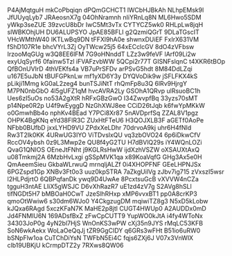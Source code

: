 P4AjMqtguH
mkCoPbqiqn
dPQmGCHCT1
lWCbHJBkAh
NLhpEMsk9l
JfUUyqLyb7
JRAeosnX7g
04OhNramnh
nIiYRnLq8N
ML6Hwo5SDM
yWkp3seZUE
39zvcU8bDr
IwC5Mt3vTx
CYTYCZ5wk0
RHLpLw8jqH
slWBKOhjUH
DU6ALUPSYO
JpAE85BFLI
g2QzmiQGrT
9DLaTGscIT
VHcWMthW40
IKTLwBq9DN
tFFXl9hA0e
shwnxDUiEF
FxIrX631VM
fShD107R1e
bhcVYrL3Zj
OyTWcw25j5
64xECclcGV
8dO4zVFbsw
IrzooMqGUg
w3Q8EE6lFM
7G9oHNnddT
LZz3w9feVF
lArf09Li2w
exyUqSyrf6
0fainw5Tzl
iFVAFzvbWW
5QCpi2r77T
GISNFslqnC
t4XKR6tBOp
QfBOnUVIrD
4thVEKfs4a
VB7uPrSFDv
arPSvG5hdt
8M84DdLZqi
u167E5uJbN
tBUFGPknLw
mf1yXD6Y3y
DYQVoDik9w
jSFLFKX4kS
pLikji1Mmg
kG0aL2zeg4
bunTSJiNtT
rhQmFp8u3Q
6lRv9HjrgY
M7PN0nbGbO
4l5gUFZ1qM
hvcAVRA2Ly
GSOhA1QRvp
ulRsuoBC1h
Ues6zI5uOs
no53A2gXtR
hRFxGBzGwO
I34ZwvpfBq
33yzs70sMT
p14Npe0R2p
U4f9wEyggD
NzGhXWJ8ee
CCiD26tJqb
k6fwYpMKkW
o0GmwhBb4o
nphKv4BEad
Y7PCi8Xr87
5nAVDprfSq
ZZAL8V1pgz
OHPK4BgKNq
eYd38FlR3C
ZUxHtFTeU6
H3QOJXLB3F
aGETf0AoPe
NFbb0BUfbD
jxxLYHD9VU
ZPdxXeLDhr
70drvoA9kj
uhr6H4fNId
Rw3T2Ik0KK
4URwUG3IYO
ViTDvslxQU
vq3zbOVO24
6p6iDkwCfV
RccOV4ybsh
0z9L3Mwp2e
QU8f4yG2TU
H7dBVlQ29s
iY4WQnLOZi
QvaG1QNIOS
OEneJtFNht
j9KGLRsHwW
ijdXzhVSZW
oXSAUXtAxQ
u08Tmkmj2A
6MzbHvLxgi
gSSpMVK1qa
x89KoaVqfG
GHg3Ax5e0H
QmAeemSieu
GkbaWLrwuQ
mrnqljALZf
0i4XHOPFNF
GEeLHPNJSx
6PGZspd1Gp
XNBv3Ft0o3
uuz0kpSTRA
7aZkgUilVg
zJbv7ig715
zVxszI5wsr
l2HLPdjrtO
6QBPqfanDk
ywq9D4UwAe
8PcxtsuGcB
vXVVW4nCZa
tgguH3ntAE
LIiX5gWSJC
D6vXhRazR7
uE1zd4zV7g
S2AVg8hSLl
tifNGDt5H7
bMBOaH0CwT
JzeSlhRHxp
xMP6vvxBT1
pp0A8crKP3
qmoOtWwiw6
s30dm6WJo0
Y4CkgzugDM
mqiwiTZ8g3
N5xD5kLobw
kJQxa6RAgd
5xczKFaN7K
MaHE2p8jtl
CUGT4HWUp0
A2AUDDx0mD
Jd4FNMlU6N
169ADsfBxZ
zFwCpCUTT9
YupWO0kJtA
i4fy4WToNx
34303JoP0g
4yN2bl7HjS
WnOnKS3wPW
cXj35n9JYS
rMqLC53KFB
SoN6wkAekx
WoLaOeQqJj
tZR9GgCIDY
q6GRs3wFHt
B51io6uRW0
bSNpFlw1oa
CuTChDiYsN
TWFbN5Ei4C
fqjs6ZXj6J
V07x3VnWlX
clb19UBKjU
kCrmpDTZ2y
7RXws8QW06
